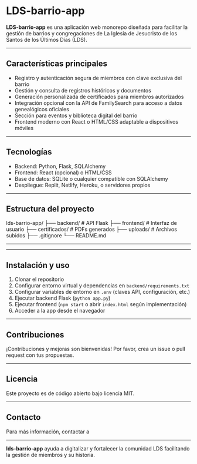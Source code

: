 # LDS-barrio-app

**LDS-barrio-app** es una aplicación web monorepo diseñada para facilitar la gestión de barrios y congregaciones de La Iglesia de Jesucristo de los Santos de los Últimos Días (LDS).

---

## Características principales

- Registro y autenticación segura de miembros con clave exclusiva del barrio  
- Gestión y consulta de registros históricos y documentos  
- Generación personalizada de certificados para miembros autorizados  
- Integración opcional con la API de FamilySearch para acceso a datos genealógicos oficiales  
- Sección para eventos y biblioteca digital del barrio  
- Frontend moderno con React o HTML/CSS adaptable a dispositivos móviles  

---

## Tecnologías

- Backend: Python, Flask, SQLAlchemy  
- Frontend: React (opcional) o HTML/CSS  
- Base de datos: SQLite o cualquier compatible con SQLAlchemy  
- Despliegue: Replit, Netlify, Heroku, o servidores propios  

---

## Estructura del proyecto
lds-barrio-app/ 
├── backend/           # API Flask
├── frontend/          # Interfaz de usuario 
├── certificados/      # PDFs generados ├── uploads/           # Archivos subidos 
├── .gitignore
└── README.md

---

---

## Instalación y uso

1. Clonar el repositorio  
2. Configurar entorno virtual y dependencias en `backend/requirements.txt`  
3. Configurar variables de entorno en `.env` (claves API, configuración, etc.)  
4. Ejecutar backend Flask (`python app.py`)  
5. Ejecutar frontend (`npm start` o abrir `index.html` según implementación)  
6. Acceder a la app desde el navegador  

---

## Contribuciones

¡Contribuciones y mejoras son bienvenidas! Por favor, crea un issue o pull request con tus propuestas.  

---

## Licencia

Este proyecto es de código abierto bajo licencia MIT.  

---

## Contacto

Para más información, contactar a 

---

**lds-barrio-app** ayuda a digitalizar y fortalecer la comunidad LDS facilitando la gestión de miembros y su historia.
